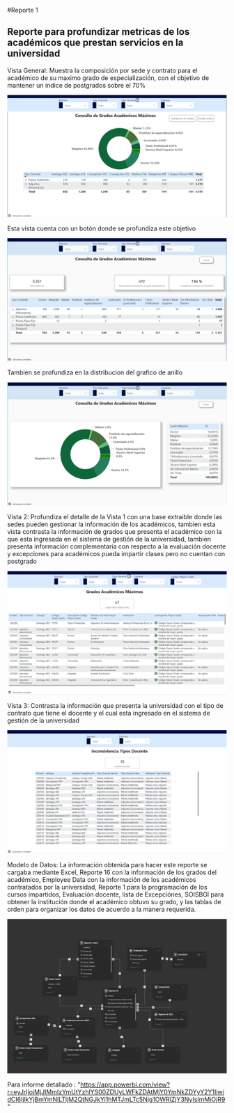 #Reporte 1

## Reporte para profundizar metricas de los académicos que prestan servicios en la universidad

Vista General: Muestra la composición por sede y contrato para el académico de su maximo grado de especialización, con el objetivo de mantener un indice de postgrados sobre el 70%

![alt text](image.png)

Esta vista cuenta con un botón donde se profundiza este objetivo

![alt text](image-3.png)

Tambien se profundiza en la distribucion del grafico de anillo

![alt text](image-4.png)

Vista 2: Profundiza el detalle de la Vista 1 con una base extraible donde las sedes pueden gestionar la información de los académicos, tambien esta vista contrasta la información de grados que presenta el académico con la que esta ingresada en el sistema de gestión de la universidad, tambien presenta información complementaria con respecto a la evaluación docente y excepciones para académicos pueda impartir clases pero no cuentan con postgrado 

![alt text](image-1.png)

Vista 3: Contrasta la información que presenta la universidad con el tipo de contrato que tiene el docente y el cual esta ingresado en el sistema de gestión de la universidad

![alt text](image-2.png)

Modelo de Datos: La información obtenida para hacer este reporte se cargaba mediante Excel, Reporte 16 con la información de los grados del académico, Employee Data con la información de los académicos contratados por la universidad, Reporte 1 para la programación de los cursos impartidos, Evaluación docente, lista de Excepciónes, SOISBGI para obtener la institución donde el académico obtuvo su grado, y las tablas de orden para organizar los datos de acuerdo a la manera requerida.

![alt text](image-5.png)

Para informe detallado : "https://app.powerbi.com/view?r=eyJrIjoiMjJlMmIzYmUtYzhlYS00ZDUyLWFkZDAtMjY0YmNkZDYyY2Y1IiwidCI6IjlkYjBmYmNlLTljM2QtNGJkYi1hMTJmLTc5Njg1OWRlZjY3NyIsImMiOjR9"